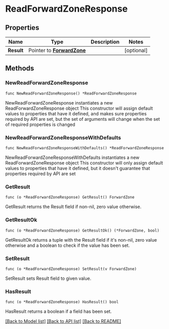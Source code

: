 # ReadForwardZoneResponse

## Properties

Name | Type | Description | Notes
------------ | ------------- | ------------- | -------------
**Result** | Pointer to [**ForwardZone**](ForwardZone.md) |  | [optional] 

## Methods

### NewReadForwardZoneResponse

`func NewReadForwardZoneResponse() *ReadForwardZoneResponse`

NewReadForwardZoneResponse instantiates a new ReadForwardZoneResponse object
This constructor will assign default values to properties that have it defined,
and makes sure properties required by API are set, but the set of arguments
will change when the set of required properties is changed

### NewReadForwardZoneResponseWithDefaults

`func NewReadForwardZoneResponseWithDefaults() *ReadForwardZoneResponse`

NewReadForwardZoneResponseWithDefaults instantiates a new ReadForwardZoneResponse object
This constructor will only assign default values to properties that have it defined,
but it doesn't guarantee that properties required by API are set

### GetResult

`func (o *ReadForwardZoneResponse) GetResult() ForwardZone`

GetResult returns the Result field if non-nil, zero value otherwise.

### GetResultOk

`func (o *ReadForwardZoneResponse) GetResultOk() (*ForwardZone, bool)`

GetResultOk returns a tuple with the Result field if it's non-nil, zero value otherwise
and a boolean to check if the value has been set.

### SetResult

`func (o *ReadForwardZoneResponse) SetResult(v ForwardZone)`

SetResult sets Result field to given value.

### HasResult

`func (o *ReadForwardZoneResponse) HasResult() bool`

HasResult returns a boolean if a field has been set.


[[Back to Model list]](../README.md#documentation-for-models) [[Back to API list]](../README.md#documentation-for-api-endpoints) [[Back to README]](../README.md)



